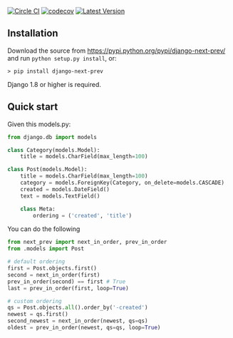 [![Circle CI](https://circleci.com/gh/gregplaysguitar/django-next-prev.svg?style=svg)](https://circleci.com/gh/gregplaysguitar/django-next-prev)
[![codecov](https://codecov.io/gh/gregplaysguitar/django-next-prev/branch/master/graph/badge.svg)](https://codecov.io/gh/gregplaysguitar/django-next-prev)
[![Latest Version](https://img.shields.io/pypi/v/django-next-prev.svg?style=flat)](https://pypi.python.org/pypi/django-next-prev/)


## Installation

Download the source from https://pypi.python.org/pypi/django-next-prev/
and run `python setup.py install`, or:

    > pip install django-next-prev

Django 1.8 or higher is required.


## Quick start

Given this models.py:

```python
from django.db import models

class Category(models.Model):
    title = models.CharField(max_length=100)

class Post(models.Model):
    title = models.CharField(max_length=100)
    category = models.ForeignKey(Category, on_delete=models.CASCADE)
    created = models.DateField()
    text = models.TextField()

    class Meta:
        ordering = ('created', 'title')
```   

You can do the following

```python
from next_prev import next_in_order, prev_in_order
from .models import Post

# default ordering
first = Post.objects.first()
second = next_in_order(first)
prev_in_order(second) == first # True
last = prev_in_order(first, loop=True)

# custom ordering
qs = Post.objects.all().order_by('-created')
newest = qs.first()
second_newest = next_in_order(newest, qs=qs)
oldest = prev_in_order(newest, qs=qs, loop=True)
```
